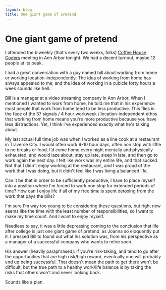 ```yaml
---
layout: blog
title: One giant game of pretend
---
```


# One giant game of pretend

I attended the biweekly (that's every two weeks, folks) <a
href="http://www.meetup.com/CoffeeHouseCoders/">Coffee House Coders</a> meeting
in Ann Arbor tonight. We had a decent turnout, maybe 12 people at its peak. 

I had a great conversation with a guy named bill about working from home or
working location-independently. The idea of working from home has always
appealed to me, and the idea of working in a cubicle forty hours a week sounds
like hell.

Bill is a manager at a video streaming company in Ann Arbor. When I mentioned
I wanted to work from home, he told me that in his experience most people that
work from home tend to be less productive. This flies in the face of the 37
signals / 4 hour workweek / location-independent ethos that working from home
means you're more productive because you have less distractions. Yet, I think
I've experienced exactly what he's talking about.

My last actual full time job was when I worked as a line cook at a restaurant
in Traverse City. I would often work 8-10 hour days, often non stop with little
to no breaks or food. I'd come home every night mentally and physically
exhausted, and would laze about, stay up late, sleep in late, and then go to
work again the next day. I felt like work was my entire life, and that sucked.
Not that I didn't enjoy working at the restaurant, and I was proud of the work
that I was doing, but it didn't feel like I was living a balanced life. 

Can it be that in order to be sufficiently productive, I have to place myself
into a position where I'm forced to work non stop for extended periods of time?
How can I enjoy life if all of my free time is spent detoxing from the work
that pays the bills? 

I'm sure I'm way too young to be considering these questions, but right now
seems like the time with the least number of responsibilities, so I want to
make my time count. And I want to enjoy myself. 

Needless to say, it was a little depressing coming to the conclusion that life
after college is just one giant game of pretend, as Joanna so eloquently put
it. I pressed Bill to found out what his solution was, from his perspective as
a manager of a successful company who wants to retire soon. 

His answer (heavily paraphrased): if you're risk-taking, and tend to go after
the opportunities that are high risk/high reward, eventually one will probably
end up being successful. That doesn't mean the path to get there won't be
difficult, but the true path to a healthy work/life balance is by taking the
risks that others won't and never looking back.

Sounds like a plan.
